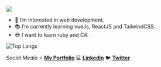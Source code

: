![](https://user-images.githubusercontent.com/32855784/115655029-5d905680-a300-11eb-93c6-d942d0a629fa.png)

- 👀 I’m interested in web development.
- 📚 I’m currently learning vueJs, ReactJS and TailwindCSS.
- 😎 I want to learn ruby and C#.

![Top Langs](https://github-readme-stats.vercel.app/api/top-langs/?username=urmatawil&layout=compact)


_Social Media_
⭐ **[My Portfolio](https://urmatawil.netlify.app/)**
💻 **[Linkedin](https://www.linkedin.com/in/urmatawil/)**
🐦 **[Twitter](https://twitter.com/Urm_At_Awil)**
